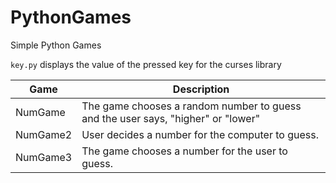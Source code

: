 # PythonGames
Simple Python Games 

`key.py` displays the value of the pressed key for the curses library

Game | Description
-----|------------
NumGame | The game chooses a random number to guess and the user says, "higher" or "lower"
NumGame2 | User decides a number for the computer to guess.
NumGame3 | The game chooses a number for the user to guess.
